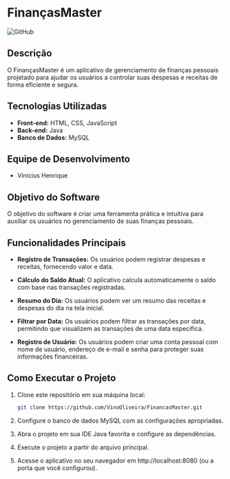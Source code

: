 # FinançasMaster

![GitHub](https://img.shields.io/badge/status-Em%20Desenvolvimento-brightgreen)

## Descrição

O FinançasMaster é um aplicativo de gerenciamento de finanças pessoais projetado para ajudar os usuários a controlar suas despesas e receitas de forma eficiente e segura. 

## Tecnologias Utilizadas

- **Front-end:** HTML, CSS, JavaScript
- **Back-end:** Java
- **Banco de Dados:** MySQL

## Equipe de Desenvolvimento

- Vinicius Henrique

## Objetivo do Software

O objetivo do software é criar uma ferramenta prática e intuitiva para auxiliar os usuários no gerenciamento de suas finanças pessoais.

## Funcionalidades Principais

- **Registro de Transações:** Os usuários podem registrar despesas e receitas, fornecendo valor e data.

- **Cálculo do Saldo Atual:** O aplicativo calcula automaticamente o saldo com base nas transações registradas.

- **Resumo do Dia:** Os usuários podem ver um resumo das receitas e despesas do dia na tela inicial.

- **Filtrar por Data:** Os usuários podem filtrar as transações por data, permitindo que visualizem as transações de uma data específica.

- **Registro de Usuário:** Os usuários podem criar uma conta pessoal com nome de usuário, endereço de e-mail e senha para proteger suas informações financeiras.

## Como Executar o Projeto

1. Clone este repositório em sua máquina local:

   ```bash
   git clone https://github.com/VinoOliveira/FinancasMaster.git

2. Configure o banco de dados MySQL com as configurações apropriadas.

3. Abra o projeto em sua IDE Java favorita e configure as dependências.

4. Execute o projeto a partir do arquivo principal.

5. Acesse o aplicativo no seu navegador em http://localhost:8080 (ou a porta que você configurou).



